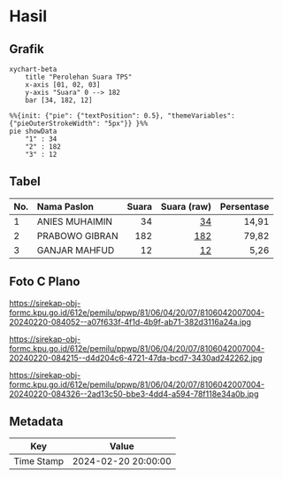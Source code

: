 # Hasil

## Grafik

```mermaid
xychart-beta
    title "Perolehan Suara TPS"
    x-axis [01, 02, 03]
    y-axis "Suara" 0 --> 182
    bar [34, 182, 12]
```

```mermaid
%%{init: {"pie": {"textPosition": 0.5}, "themeVariables": {"pieOuterStrokeWidth": "5px"}} }%%
pie showData
    "1" : 34
    "2" : 182
    "3" : 12
```

## Tabel

| No. | Nama Paslon    | Suara | Suara (raw) | Persentase |
|:--- |:-------------- | -----:| -----------:| ----------:|
| 1   | ANIES MUHAIMIN | 34    | [34][p-1]   | 14,91      |
| 2   | PRABOWO GIBRAN | 182   | [182][p-2]  | 79,82      |
| 3   | GANJAR MAHFUD  | 12    | [12][p-3]   | 5,26       |


[p-1]: https://github.com/gigit-pemilu/pemilu-2024-81-maluku/blob/main/pilpres/hitung-suara/sub/81-maluku/sub/06-seram-bagian-barat/sub/04-huamual-belakang/sub/2007-buano-selatan/sub/004-tps/sub/paslon-1.txt
[p-2]: https://github.com/gigit-pemilu/pemilu-2024-81-maluku/blob/main/pilpres/hitung-suara/sub/81-maluku/sub/06-seram-bagian-barat/sub/04-huamual-belakang/sub/2007-buano-selatan/sub/004-tps/sub/paslon-2.txt
[p-3]: https://github.com/gigit-pemilu/pemilu-2024-81-maluku/blob/main/pilpres/hitung-suara/sub/81-maluku/sub/06-seram-bagian-barat/sub/04-huamual-belakang/sub/2007-buano-selatan/sub/004-tps/sub/paslon-3.txt

## Foto C Plano

https://sirekap-obj-formc.kpu.go.id/612e/pemilu/ppwp/81/06/04/20/07/8106042007004-20240220-084052--a07f633f-4f1d-4b9f-ab71-382d3116a24a.jpg

https://sirekap-obj-formc.kpu.go.id/612e/pemilu/ppwp/81/06/04/20/07/8106042007004-20240220-084215--d4d204c6-4721-47da-bcd7-3430ad242262.jpg

https://sirekap-obj-formc.kpu.go.id/612e/pemilu/ppwp/81/06/04/20/07/8106042007004-20240220-084326--2ad13c50-bbe3-4dd4-a594-78f118e34a0b.jpg


## Metadata

| Key        | Value               |
| ---------- | ------------------- |
| Time Stamp | 2024-02-20 20:00:00 |



